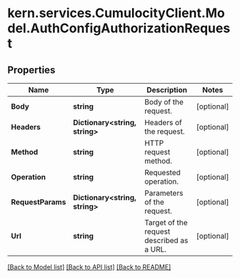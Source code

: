 
# kern.services.CumulocityClient.Model.AuthConfigAuthorizationRequest

## Properties

Name | Type | Description | Notes
------------ | ------------- | ------------- | -------------
**Body** | **string** | Body of the request. | [optional] 
**Headers** | **Dictionary&lt;string, string&gt;** | Headers of the request. | [optional] 
**Method** | **string** | HTTP request method. | [optional] 
**Operation** | **string** | Requested operation. | [optional] 
**RequestParams** | **Dictionary&lt;string, string&gt;** | Parameters of the request. | [optional] 
**Url** | **string** | Target of the request described as a URL. | [optional] 

[[Back to Model list]](../README.md#documentation-for-models)
[[Back to API list]](../README.md#documentation-for-api-endpoints)
[[Back to README]](../README.md)

